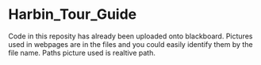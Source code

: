 # Harbin_Tour_Guide
Code in this reposity has already been uploaded onto blackboard. Pictures used in webpages are in the files and you could easily identify them by the file name.
Paths picture used is realtive path.
